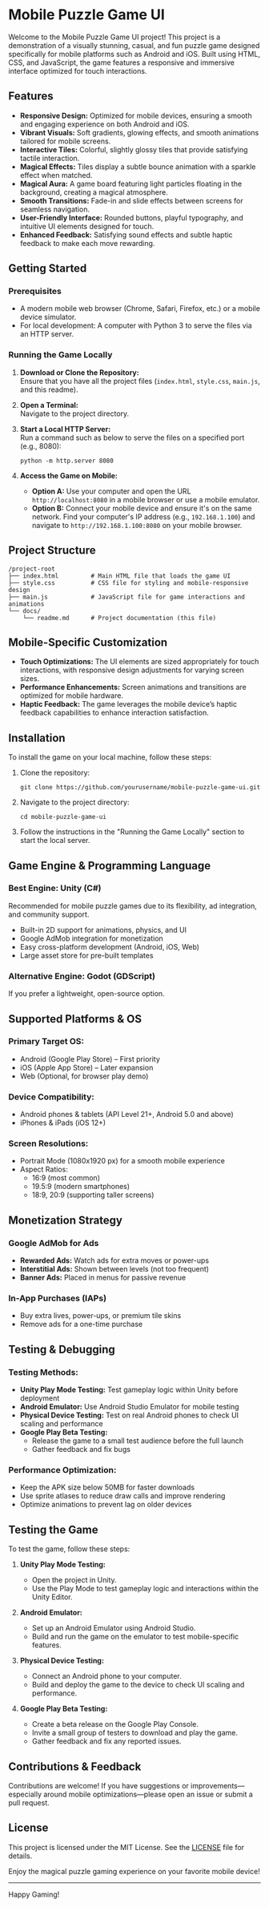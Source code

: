 # Mobile Puzzle Game UI

Welcome to the Mobile Puzzle Game UI project! This project is a demonstration of a visually stunning, casual, and fun puzzle game designed specifically for mobile platforms such as Android and iOS. Built using HTML, CSS, and JavaScript, the game features a responsive and immersive interface optimized for touch interactions.

## Features

- **Responsive Design:** Optimized for mobile devices, ensuring a smooth and engaging experience on both Android and iOS.
- **Vibrant Visuals:** Soft gradients, glowing effects, and smooth animations tailored for mobile screens.
- **Interactive Tiles:** Colorful, slightly glossy tiles that provide satisfying tactile interaction.
- **Magical Effects:** Tiles display a subtle bounce animation with a sparkle effect when matched.
- **Magical Aura:** A game board featuring light particles floating in the background, creating a magical atmosphere.
- **Smooth Transitions:** Fade-in and slide effects between screens for seamless navigation.
- **User-Friendly Interface:** Rounded buttons, playful typography, and intuitive UI elements designed for touch.
- **Enhanced Feedback:** Satisfying sound effects and subtle haptic feedback to make each move rewarding.

## Getting Started

### Prerequisites

- A modern mobile web browser (Chrome, Safari, Firefox, etc.) or a mobile device simulator.
- For local development: A computer with Python 3 to serve the files via an HTTP server.

### Running the Game Locally

1. **Download or Clone the Repository:**  
   Ensure that you have all the project files (`index.html`, `style.css`, `main.js`, and this readme).

2. **Open a Terminal:**  
   Navigate to the project directory.

3. **Start a Local HTTP Server:**  
   Run a command such as below to serve the files on a specified port (e.g., 8080):
   ```
   python -m http.server 8080
   ```
   
4. **Access the Game on Mobile:**
   - **Option A:** Use your computer and open the URL `http://localhost:8080` in a mobile browser or use a mobile emulator.
   - **Option B:** Connect your mobile device and ensure it's on the same network. Find your computer's IP address (e.g., `192.168.1.100`) and navigate to `http://192.168.1.100:8080` on your mobile browser.

## Project Structure

```
/project-root
├── index.html         # Main HTML file that loads the game UI
├── style.css          # CSS file for styling and mobile-responsive design
├── main.js            # JavaScript file for game interactions and animations
└── docs/
    └── readme.md      # Project documentation (this file)
```

## Mobile-Specific Customization

- **Touch Optimizations:** The UI elements are sized appropriately for touch interactions, with responsive design adjustments for varying screen sizes.
- **Performance Enhancements:** Screen animations and transitions are optimized for mobile hardware.
- **Haptic Feedback:** The game leverages the mobile device’s haptic feedback capabilities to enhance interaction satisfaction.

## Installation

To install the game on your local machine, follow these steps:
1. Clone the repository:
   ```
   git clone https://github.com/yourusername/mobile-puzzle-game-ui.git
   ```
2. Navigate to the project directory:
   ```
   cd mobile-puzzle-game-ui
   ```
3. Follow the instructions in the "Running the Game Locally" section to start the local server.

## Game Engine & Programming Language

### Best Engine: Unity (C#)
Recommended for mobile puzzle games due to its flexibility, ad integration, and community support.

- Built-in 2D support for animations, physics, and UI
- Google AdMob integration for monetization
- Easy cross-platform development (Android, iOS, Web)
- Large asset store for pre-built templates

### Alternative Engine: Godot (GDScript)
If you prefer a lightweight, open-source option.

## Supported Platforms & OS

### Primary Target OS:
- Android (Google Play Store) – First priority
- iOS (Apple App Store) – Later expansion
- Web (Optional, for browser play demo)

### Device Compatibility:
- Android phones & tablets (API Level 21+, Android 5.0 and above)
- iPhones & iPads (iOS 12+)

### Screen Resolutions:
- Portrait Mode (1080x1920 px) for a smooth mobile experience
- Aspect Ratios:
  - 16:9 (most common)
  - 19.5:9 (modern smartphones)
  - 18:9, 20:9 (supporting taller screens)

## Monetization Strategy

### Google AdMob for Ads
- **Rewarded Ads:** Watch ads for extra moves or power-ups
- **Interstitial Ads:** Shown between levels (not too frequent)
- **Banner Ads:** Placed in menus for passive revenue

### In-App Purchases (IAPs)
- Buy extra lives, power-ups, or premium tile skins
- Remove ads for a one-time purchase

## Testing & Debugging

### Testing Methods:
- **Unity Play Mode Testing:** Test gameplay logic within Unity before deployment
- **Android Emulator:** Use Android Studio Emulator for mobile testing
- **Physical Device Testing:** Test on real Android phones to check UI scaling and performance
- **Google Play Beta Testing:**
  - Release the game to a small test audience before the full launch
  - Gather feedback and fix bugs

### Performance Optimization:
- Keep the APK size below 50MB for faster downloads
- Use sprite atlases to reduce draw calls and improve rendering
- Optimize animations to prevent lag on older devices

## Testing the Game

To test the game, follow these steps:

1. **Unity Play Mode Testing:**
   - Open the project in Unity.
   - Use the Play Mode to test gameplay logic and interactions within the Unity Editor.

2. **Android Emulator:**
   - Set up an Android Emulator using Android Studio.
   - Build and run the game on the emulator to test mobile-specific features.

3. **Physical Device Testing:**
   - Connect an Android phone to your computer.
   - Build and deploy the game to the device to check UI scaling and performance.

4. **Google Play Beta Testing:**
   - Create a beta release on the Google Play Console.
   - Invite a small group of testers to download and play the game.
   - Gather feedback and fix any reported issues.

## Contributions & Feedback

Contributions are welcome! If you have suggestions or improvements—especially around mobile optimizations—please open an issue or submit a pull request.

## License

This project is licensed under the MIT License. See the [LICENSE](LICENSE) file for details.

Enjoy the magical puzzle gaming experience on your favorite mobile device!

---

Happy Gaming!
